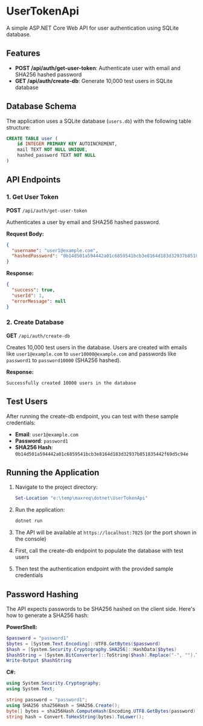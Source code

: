 # UserTokenApi

A simple ASP.NET Core Web API for user authentication using SQLite database.

## Features

- **POST /api/auth/get-user-token**: Authenticate user with email and SHA256 hashed password
- **GET /api/auth/create-db**: Generate 10,000 test users in SQLite database

## Database Schema

The application uses a SQLite database (`users.db`) with the following table structure:

```sql
CREATE TABLE user (
    id INTEGER PRIMARY KEY AUTOINCREMENT,
    mail TEXT NOT NULL UNIQUE,
    hashed_password TEXT NOT NULL
)
```

## API Endpoints

### 1. Get User Token
**POST** `/api/auth/get-user-token`

Authenticates a user by email and SHA256 hashed password.

**Request Body:**
```json
{
  "username": "user1@example.com",
  "hashedPassword": "0b14d501a594442a01c6859541bcb3e8164d183d32937b851835442f69d5c94e"
}
```

**Response:**
```json
{
  "success": true,
  "userId": 1,
  "errorMessage": null
}
```

### 2. Create Database
**GET** `/api/auth/create-db`

Creates 10,000 test users in the database. Users are created with emails like `user1@example.com` to `user10000@example.com` and passwords like `password1` to `password10000` (SHA256 hashed).

**Response:**
```
Successfully created 10000 users in the database
```

## Test Users

After running the create-db endpoint, you can test with these sample credentials:

- **Email**: `user1@example.com`
- **Password**: `password1`
- **SHA256 Hash**: `0b14d501a594442a01c6859541bcb3e8164d183d32937b851835442f69d5c94e`

## Running the Application

1. Navigate to the project directory:
   ```powershell
   Set-Location "e:\temp\maxreq\dotnet\UserTokenApi"
   ```

2. Run the application:
   ```powershell
   dotnet run
   ```

3. The API will be available at `https://localhost:7025` (or the port shown in the console)

4. First, call the create-db endpoint to populate the database with test users

5. Then test the authentication endpoint with the provided sample credentials

## Password Hashing

The API expects passwords to be SHA256 hashed on the client side. Here's how to generate a SHA256 hash:

**PowerShell:**
```powershell
$password = "password1"
$bytes = [System.Text.Encoding]::UTF8.GetBytes($password)
$hash = [System.Security.Cryptography.SHA256]::HashData($bytes)
$hashString = [System.BitConverter]::ToString($hash).Replace("-", "").ToLower()
Write-Output $hashString
```

**C#:**
```csharp
using System.Security.Cryptography;
using System.Text;

string password = "password1";
using SHA256 sha256Hash = SHA256.Create();
byte[] bytes = sha256Hash.ComputeHash(Encoding.UTF8.GetBytes(password));
string hash = Convert.ToHexString(bytes).ToLower();
```
